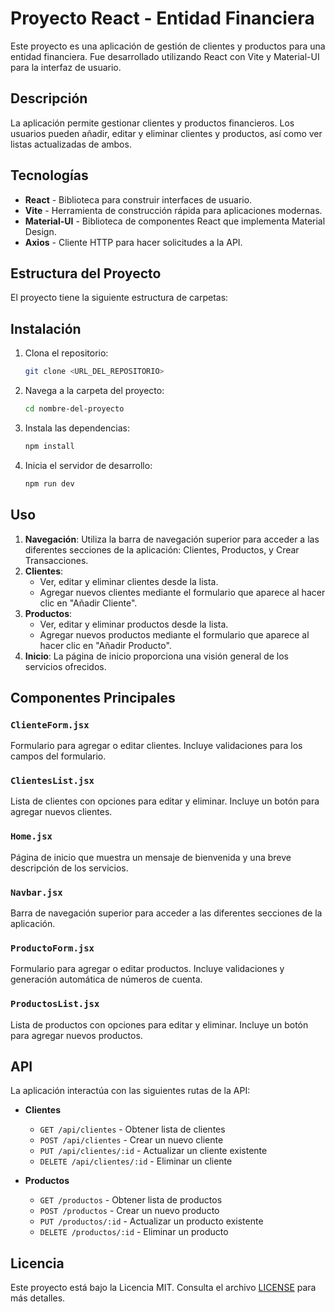 # Proyecto React - Entidad Financiera

Este proyecto es una aplicación de gestión de clientes y productos para una entidad financiera. Fue desarrollado utilizando React con Vite y Material-UI para la interfaz de usuario.

## Descripción

La aplicación permite gestionar clientes y productos financieros. Los usuarios pueden añadir, editar y eliminar clientes y productos, así como ver listas actualizadas de ambos.

## Tecnologías

- **React** - Biblioteca para construir interfaces de usuario.
- **Vite** - Herramienta de construcción rápida para aplicaciones modernas.
- **Material-UI** - Biblioteca de componentes React que implementa Material Design.
- **Axios** - Cliente HTTP para hacer solicitudes a la API.

## Estructura del Proyecto

El proyecto tiene la siguiente estructura de carpetas:


## Instalación

1. Clona el repositorio:

    ```bash
    git clone <URL_DEL_REPOSITORIO>
    ```

2. Navega a la carpeta del proyecto:

    ```bash
    cd nombre-del-proyecto
    ```

3. Instala las dependencias:

    ```bash
    npm install
    ```

4. Inicia el servidor de desarrollo:

    ```bash
    npm run dev
    ```

## Uso

1. **Navegación**: Utiliza la barra de navegación superior para acceder a las diferentes secciones de la aplicación: Clientes, Productos, y Crear Transacciones.
2. **Clientes**: 
   - Ver, editar y eliminar clientes desde la lista.
   - Agregar nuevos clientes mediante el formulario que aparece al hacer clic en "Añadir Cliente".
3. **Productos**:
   - Ver, editar y eliminar productos desde la lista.
   - Agregar nuevos productos mediante el formulario que aparece al hacer clic en "Añadir Producto".
4. **Inicio**: La página de inicio proporciona una visión general de los servicios ofrecidos.

## Componentes Principales

### `ClienteForm.jsx`

Formulario para agregar o editar clientes. Incluye validaciones para los campos del formulario.

### `ClientesList.jsx`

Lista de clientes con opciones para editar y eliminar. Incluye un botón para agregar nuevos clientes.

### `Home.jsx`

Página de inicio que muestra un mensaje de bienvenida y una breve descripción de los servicios.

### `Navbar.jsx`

Barra de navegación superior para acceder a las diferentes secciones de la aplicación.

### `ProductoForm.jsx`

Formulario para agregar o editar productos. Incluye validaciones y generación automática de números de cuenta.

### `ProductosList.jsx`

Lista de productos con opciones para editar y eliminar. Incluye un botón para agregar nuevos productos.

## API

La aplicación interactúa con las siguientes rutas de la API:

- **Clientes**
  - `GET /api/clientes` - Obtener lista de clientes
  - `POST /api/clientes` - Crear un nuevo cliente
  - `PUT /api/clientes/:id` - Actualizar un cliente existente
  - `DELETE /api/clientes/:id` - Eliminar un cliente

- **Productos**
  - `GET /productos` - Obtener lista de productos
  - `POST /productos` - Crear un nuevo producto
  - `PUT /productos/:id` - Actualizar un producto existente
  - `DELETE /productos/:id` - Eliminar un producto

## Licencia

Este proyecto está bajo la Licencia MIT. Consulta el archivo [LICENSE](LICENSE) para más detalles.



